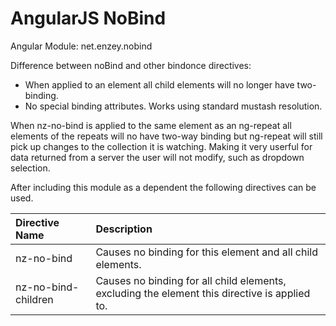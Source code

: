 AngularJS NoBind
===

Angular Module: net.enzey.nobind

Difference between noBind and other bindonce directives:
 * When applied to an element all child elements will no longer have two-binding.
 * No special binding attributes. Works using standard mustash resolution.

When nz-no-bind is applied to the same element as an ng-repeat all elements of the repeats will no have two-way binding but ng-repeat will still pick up changes to the collection it is watching. Making it very userful for data returned from a server the user will not modify, such as dropdown selection.

After including this module as a dependent the following directives can be used.

| Directive Name | Description |
| :------------- | :---------- |
| nz-no-bind | Causes no binding for this element and all child elements. |
| nz-no-bind-children | Causes no binding for all child elements, excluding the element this directive is applied to. |

